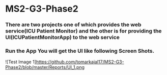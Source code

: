 # MS2-G3-Phase2
### There are two projects one of which provides the web service(ICU Patient Monitor) and the other is for providing the UI(ICUPatientMonitorApp) to the web service
### Run the App You will get the UI like following Screen Shots.

![Test Image 1]https://github.com/tomarkajal17/MS2-G3-Phase2/blob/master/Reports/UI_1.png
